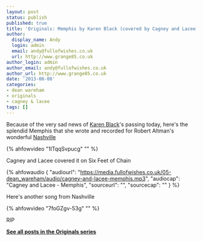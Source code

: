 ```yaml
---
layout: post
status: publish
published: true
title: 'Originals: Memphis by Karen Black (covered by Cagney and Lacee)'
author:
  display_name: Andy
  login: admin
  email: andy@fullofwishes.co.uk
  url: http://www.grange85.co.uk
author_login: admin
author_email: andy@fullofwishes.co.uk
author_url: http://www.grange85.co.uk
date: '2013-08-08'
categories:
- dean wareham
- originals
- cagney & lacee
tags: []
---
```

<p>Because of the very sad news of <a href="http://en.wikipedia.org/wiki/Karen_Black">Karen Black</a>'s passing today, here's the splendid Memphis that she wrote and recorded for Robert Altman's wonderful <a href="http://en.wikipedia.org/wiki/Nashville_%28film%29">Nashville</a></p>
{% ahfowvideo "1ITqqSvpucg" "" %}
<p>Cagney and Lacee covered it on Six Feet of Chain</p>

 {% ahfowaudio {
  "audiourl": "https://media.fullofwishes.co.uk/05-dean_wareham/audio/cagney-and-lacee-memphis.mp3",
  "audiocap": "Cagney and Lacee - Memphis",
  "sourceurl": "",
  "sourcecap": ""
  } %}

<p>Here's another song from Nashville</p>
{% ahfowvideo "7foGZgv-53g" "" %}
<p>RIP</p>
<p><strong><a href="/category/originals/" title="List: Originals">See all posts in the Originals series</a></strong></p>
